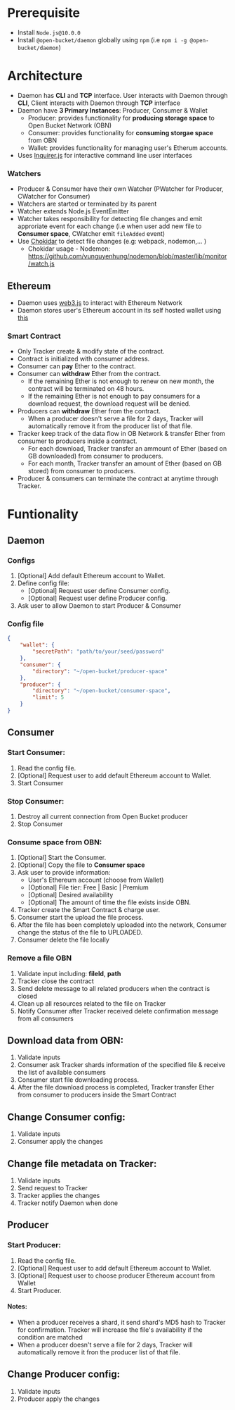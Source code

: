 # Prerequisite
- Install `Node.js@10.0.0`
- Install `@open-bucket/daemon` globally using `npm` (i.e `npm i -g @open-bucket/daemon`)

# Architecture
- Daemon has __CLI__ and __TCP__ interface. User interacts with Daemon through __CLI__, Client interacts with Daemon through __TCP__ interface
- Daemon have __3 Primary Instances__: Producer, Consumer & Wallet
    - Producer: provides functionality for __producing storage space__ to Open Bucket Network (OBN)
    - Consumer: provides functionality for __consuming storgae space__ from OBN
    - Wallet: provides functionality for managing user's Etherum accounts.
- Uses [Inquirer.js](https://github.com/SBoudrias/Inquirer.js) for interactive command line user interfaces
### Watchers
- Producer & Consumer have their own Watcher (PWatcher for Producer, CWatcher for Consumer)
- Watchers are started or terminated by its parent
- Watcher extends Node.js EventEmitter
- Watcher takes responsibility for detecting file changes and emit approriate event for each change (i.e when user add new file to __Consumer space__, CWatcher emit `fileAdded` event)
- Use [Chokidar](https://github.com/vunguyenhung/chokidar) to detect file changes (e.g: webpack, nodemon,... )
     - Chokidar usage - Nodemon: https://github.com/vunguyenhung/nodemon/blob/master/lib/monitor/watch.js

## Ethereum
- Daemon uses [web3.js](https://github.com/ethereum/web3.js/) to interact with Ethereum Network
- Daemon stores user's Ethereum account in its self hosted wallet using [this](https://github.com/ConsenSys/eth-lightwallet)
### Smart Contract
- Only Tracker create & modify state of the contract.
- Contract is initialized with consumer address.
- Consumer can __pay__ Ether to the contract.
- Consumer can __withdraw__ Ether from the contract.
    - If the remaining Ether is not enough to renew on new month, the contract will be terminated on 48 hours.
    - If the remaining Ether is not enough to pay consumers for a download request, the download request will be denied.
- Producers can __withdraw__ Ether from the contract.
    - When a producer doesn't serve a file for 2 days, Tracker will automatically remove it from the producer list of that file.
- Tracker keep track of the data flow in OB Network & transfer Ether from consumer to producers inside a contract.
    - For each download, Tracker transfer an ammount of Ether (based on GB downloaded) from consumer to producers.
    - For each month, Tracker transfer an amount of Ether (based on GB stored) from consumer to producers.
- Producer & consumers can terminate the contract at anytime through Tracker.

# Funtionality

## Daemon
### Configs
1) [Optional] Add default Ethereum account to Wallet.
2) Define config file:
    - [Optional] Request user define Consumer config.
    - [Optional] Request user define Producer config.
3) Ask user to allow Daemon to start Producer & Consumer

### Config file
```json
{
    "wallet": {
        "secretPath": "path/to/your/seed/password"
    },
    "consumer": {
        "directory": "~/open-bucket/producer-space"
    },
    "producer": {
        "directory": "~/open-bucket/consumer-space",
        "limit": 5
    }
}
```

## Consumer
### Start Consumer:
1) Read the config file.
2) [Optional] Request user to add default Ethereum account to Wallet.
3) Start Consumer

### Stop Consumer:
1) Destroy all current connection from Open Bucket producer
2) Stop Consumer

### Consume space from OBN:
1) [Optional] Start the Consumer.
2) [Optional] Copy the file to __Consumer space__
3) Ask user to provide information:
    - User's Ethereum account (choose from Wallet)
    - [Optional] File tier: Free | Basic | Premium
    - [Optional] Desired availability
    - [Optional] The amount of time the file exists inside OBN. 
4) Tracker create the Smart Contract & charge user.
5) Consumer start the upload the file process.
6) After the file has been completely uploaded into the network, Consumer change the status of the file to UPLOADED.
7) Consumer delete the file locally

### Remove a file OBN
1) Validate input including: __fileId__, __path__
2) Tracker close the contract
3) Send delete message to all related producers when the contract is closed
4) Clean up all resources related to the file on Tracker
5) Notify Consumer after Tracker received delete confirmation message from all consumers

## Download data from OBN:
1) Validate inputs
2) Consumer ask Tracker shards information of the specified file & receive the list of available consumers
3) Consumer start file downloading process.
4) After the file download process is completed, Tracker transfer Ether from consumer to producers inside the Smart Contract

## Change Consumer config:
1) Validate inputs
2) Consumer apply the changes

## Change file metadata on Tracker:
1) Validate inputs
2) Send request to Tracker
3) Tracker applies the changes
3) Tracker notify Daemon when done

## Producer
### Start Producer:
1) Read the config file.
2) [Optional] Request user to add default Ethereum account to Wallet.
3) [Optional] Request user to choose producer Ethereum account from Wallet
4) Start Producer.
#### Notes:
- When a producer receives a shard, it send shard's MD5 hash to Tracker for confirmation. Tracker will increase the file's availability if the condition are matched
- When a producer doesn't serve a file for 2 days, Tracker will automatically remove it fron the producer list of that file.

## Change Producer config:
1) Validate inputs
2) Producer apply the changes